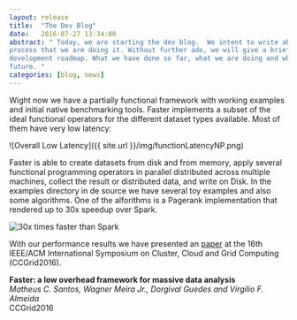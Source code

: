 ```yaml
---
layout: release
title:  "The Dev Blog"
date:   2016-07-27 13:34:00
abstract: " Today, we are starting the dev blog.  We intent to write about what we are doing and the
process that we are doing it. Without further ado, we will give a brief explanation on the project
development roadmap. What we have done so far, what we are doing and what we need to do in the
future. "
categories: [blog, news]
---
```


Wight now we have a partially functional framework with working examples and initial native
benchmarking tools. Faster implements a subset of the ideal functional operators for the different
dataset types available. Most of them have very low latency:

![Overall Low Latency]({{ site.url }}/img/functionLatencyNP.png)

Faster is able to create datasets from disk and from memory, apply several
functional programming operators in parallel distributed across multiple machines, collect the
result or distributed data, and write on Disk.
In the examples directory in de source we have several toy examples and also some algorithms. One of
the alforithms is a Pagerank implementation that rendered up to 30x speedup over Spark.

![30x times faster than Spark](/faster/img/spark_vs_faster.png)

With our performance results we have presented an [paper] at the 16th
IEEE/ACM International Symposium on Cluster, Cloud and Grid Computing (CCGrid2016).

__Faster: a low overhead framework for massive data analysis__<br>
_Matheus C. Santos, Wagner Meira Jr., Dorgival Guedes and Virgı́lio F. Almeida_<br>
CCGrid2016

[paper]: https://ccgrid2016.uniandes.edu.co/program.html
